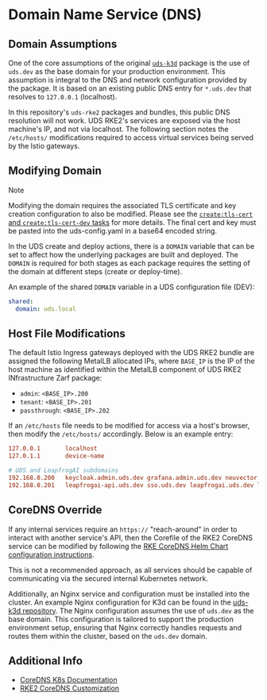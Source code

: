 # Domain Name Service (DNS)

## Domain Assumptions

One of the core assumptions of the original [`uds-k3d`](https://github.com/defenseunicorns/uds-k3d) package is the use of `uds.dev` as the base domain for your production environment. This assumption is integral to the DNS and network configuration provided by the package. It is based on an existing public DNS entry for `*.uds.dev` that resolves to `127.0.0.1` (localhost).

In this repository's `uds-rke2` packages and bundles, this public DNS resolution will not work. UDS RKE2's services are exposed via the host machine's IP, and not via localhost. The following section notes the `/etc/hosts/` modifications required to access virtual services being served by the Istio gateways.

## Modifying Domain

> [!NOTE]
> Modifying the domain requires the associated TLS certificate and key creation configuration to also be modified. Please see the [`create:tls-cert` and `create:tls-cert-dev` tasks](../tasks/create.yaml) for more details. The final cert and key must be pasted into the uds-config.yaml in a base64 encoded string.

In the UDS create and deploy actions, there is a `DOMAIN` variable that can be set to affect how the underlying packages are built and deployed. The `DOMAIN` is required for both stages as each package requires the setting of the domain at different steps (create or deploy-time).

An example of the shared `DOMAIN` variable in a UDS configuration file (DEV):

```yaml
shared:
  domain: uds.local
```

## Host File Modifications

The default Istio Ingress gateways deployed with the UDS RKE2 bundle are assigned the following MetalLB allocated IPs, where `BASE_IP` is the IP of the host machine as identified within the MetalLB component of UDS RKE2 INfrastructure Zarf package:

- `admin`: `<BASE_IP>.200`
- `tenant`: `<BASE_IP>.201`
- `passthrough`: `<BASE_IP>.202`

If an `/etc/hosts` file needs to be modified for access via a host's browser, then modify the `/etc/hosts/` accordingly. Below is an example entry:

```toml
127.0.0.1       localhost
127.0.1.1       device-name

# UDS and LeapfrogAI subdomains
192.168.0.200   keycloak.admin.uds.dev grafana.admin.uds.dev neuvector.admin.uds.dev
192.168.0.201   leapfrogai-api.uds.dev sso.uds.dev leapfrogai.uds.dev leapfrogai-rag.uds.dev ai.uds.dev supabase-kong.uds.dev
```

## CoreDNS Override

If any internal services require an `https://` "reach-around" in order to interact with another service's API, then the Corefile of the RKE2 CoreDNS service can be modified by following the [RKE CoreDNS Helm Chart configuration instructions](https://www.suse.com/support/kb/doc/?id=000021179).

This is not a recommended approach, as all services should be capable of communicating via the secured internal Kubernetes network.

Additionally, an Nginx service and configuration must be installed into the cluster. An example Nginx configuration for K3d can be found in the [uds-k3d repository](https://github.com/defenseunicorns/uds-k3d/blob/main/chart/templates/nginx.yaml). The Nginx configuration assumes the use of `uds.dev` as the base domain. This configuration is tailored to support the production environment setup, ensuring that Nginx correctly handles requests and routes them within the cluster, based on the `uds.dev` domain.

## Additional Info

- [CoreDNS K8s Documentation](https://kubernetes.io/docs/tasks/administer-cluster/coredns/)
- [RKE2 CoreDNS Customization](https://www.suse.com/support/kb/doc/?id=000021179)
